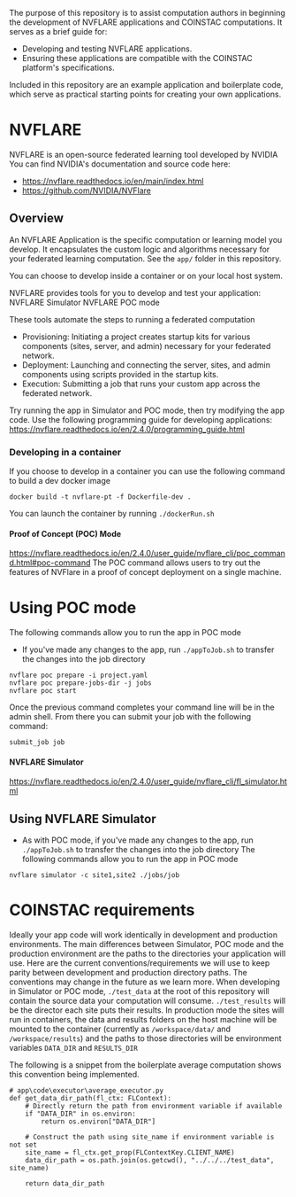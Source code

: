 The purpose of this repository is to assist computation authors in beginning the development of NVFLARE applications and COINSTAC computations. It serves as a brief guide for:

- Developing and testing NVFLARE applications.
- Ensuring these applications are compatible with the COINSTAC platform's specifications.

Included in this repository are an example application and boilerplate code, which serve as practical starting points for creating your own applications.

# NVFLARE

NVFLARE is an open-source federated learning tool developed by NVIDIA
You can find NVIDIA's documentation and source code here:
- https://nvflare.readthedocs.io/en/main/index.html
- https://github.com/NVIDIA/NVFlare

## Overview
An NVFLARE Application is the specific computation or learning model you develop. It encapsulates the custom logic and algorithms necessary for your federated learning computation. See the `app/` folder in this repository.

You can choose to develop inside a container or on your local host system.

NVFLARE provides tools for you to develop and test your application:
NVFLARE Simulator
NVFLARE POC mode

These tools automate the steps to running a federated computation
- Provisioning: Initiating a project creates startup kits for various components (sites, server, and admin) necessary for your federated network.
- Deployment: Launching and connecting the server, sites, and admin components using scripts provided in the startup kits.
- Execution: Submitting a job that runs your custom app across the federated network.

Try running the app in Simulator and POC mode, then try modifying the app code.
Use the following programming guide for developing applications:
https://nvflare.readthedocs.io/en/2.4.0/programming_guide.html

### Developing in a container
If you choose to develop in a container you can use the following command to build a dev docker image
```
docker build -t nvflare-pt -f Dockerfile-dev .
```
You can launch the container by running `./dockerRun.sh`
 
#### Proof of Concept (POC) Mode
https://nvflare.readthedocs.io/en/2.4.0/user_guide/nvflare_cli/poc_command.html#poc-command
The POC command allows users to try out the features of NVFlare in a proof of concept deployment on a single machine.

# Using POC mode
The following commands allow you to run the app in POC mode
- If you've made any changes to the app, run `./appToJob.sh` to transfer the changes into the job directory
```
nvflare poc prepare -i project.yaml
nvflare poc prepare-jobs-dir -j jobs
nvflare poc start
```
Once the previous command completes your command line will be in the admin shell. From there you can submit your job with the following command:
```
submit_job job
```

#### NVFLARE Simulator
https://nvflare.readthedocs.io/en/2.4.0/user_guide/nvflare_cli/fl_simulator.html

## Using NVFLARE Simulator
- As with POC mode, if you've made any changes to the app, run `./appToJob.sh` to transfer the changes into the job directory
The following commands allow you to run the app in POC mode
```
nvflare simulator -c site1,site2 ./jobs/job
```

# COINSTAC requirements
Ideally your app code will work identically in development and production environments. The main differences between Simulator, POC mode and the production environment are the paths to the directories your application will use.
Here are the current conventions/requirements we will use to keep parity between development and production directory paths. The conventions may change in the future as we learn more.
When developing in Simulator or POC mode, `./test_data` at the root of this repository will contain the source data your computation will consume. `./test_results` will be the director each site puts their results.
In production mode the sites will run in containers, the data and results folders on the host machine will be mounted to the container (currently as `/workspace/data/` and `/workspace/results`) and the paths to those directories will be environment variables `DATA_DIR` and `RESULTS_DIR`

The following is a snippet from the boilerplate average computation shows this convention being implemented.
```
# app\code\executor\average_executor.py
def get_data_dir_path(fl_ctx: FLContext):
    # Directly return the path from environment variable if available
    if "DATA_DIR" in os.environ:
        return os.environ["DATA_DIR"]

    # Construct the path using site_name if environment variable is not set
    site_name = fl_ctx.get_prop(FLContextKey.CLIENT_NAME)
    data_dir_path = os.path.join(os.getcwd(), "../../../test_data", site_name)

    return data_dir_path
```
